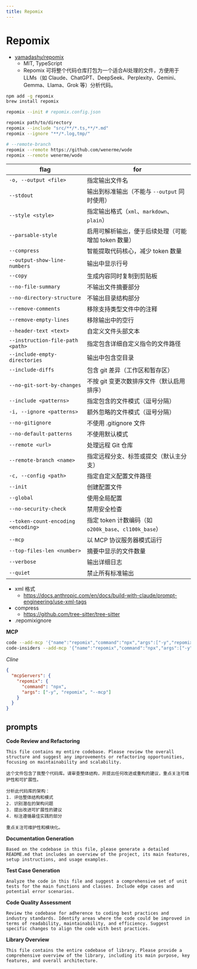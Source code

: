 ```yaml
---
title: Repomix
---
```


# Repomix

- [yamadashy/repomix](https://github.com/yamadashy/repomix)
  - MIT, TypeScript
  - Repomix 可将整个代码仓库打包为一个适合AI处理的文件，方便用于 LLMs（如 Claude、ChatGPT、DeepSeek、Perplexity、Gemini、Gemma、Llama、Grok 等）分析代码。

```bash
npm add -g repomix
brew install repomix

repomix --init # repomix.config.json

repomix path/to/directory
repomix --include "src/**/*.ts,**/*.md"
repomix --ignore "**/*.log,tmp/"

# --remote-branch
repomix --remote https://github.com/wenerme/wode
repomix --remote wenerme/wode
```

| flag                                | for                                                   |
| ----------------------------------- | ----------------------------------------------------- |
| `-o, --output <file>`               | 指定输出文件名                                        |
| `--stdout`                          | 输出到标准输出（不能与 `--output` 同时使用）          |
| `--style <style>`                   | 指定输出格式（`xml`、`markdown`、`plain`）            |
| `--parsable-style`                  | 启用可解析输出，便于后续处理（可能增加 token 数量）   |
| `--compress`                        | 智能提取代码核心，减少 token 数量                     |
| `--output-show-line-numbers`        | 输出中显示行号                                        |
| `--copy`                            | 生成内容同时复制到剪贴板                              |
| `--no-file-summary`                 | 不输出文件摘要部分                                    |
| `--no-directory-structure`          | 不输出目录结构部分                                    |
| `--remove-comments`                 | 移除支持类型文件中的注释                              |
| `--remove-empty-lines`              | 移除输出中的空行                                      |
| `--header-text <text>`              | 自定义文件头部文本                                    |
| `--instruction-file-path <path>`    | 指定包含详细自定义指令的文件路径                      |
| `--include-empty-directories`       | 输出中包含空目录                                      |
| `--include-diffs`                   | 包含 git 差异（工作区和暂存区）                       |
| `--no-git-sort-by-changes`          | 不按 git 变更次数排序文件（默认启用排序）             |
| `--include <patterns>`              | 指定包含的文件模式（逗号分隔）                        |
| `-i, --ignore <patterns>`           | 额外忽略的文件模式（逗号分隔）                        |
| `--no-gitignore`                    | 不使用 .gitignore 文件                                |
| `--no-default-patterns`             | 不使用默认模式                                        |
| `--remote <url>`                    | 处理远程 Git 仓库                                     |
| `--remote-branch <name>`            | 指定远程分支、标签或提交（默认主分支）                |
| `-c, --config <path>`               | 指定自定义配置文件路径                                |
| `--init`                            | 创建配置文件                                          |
| `--global`                          | 使用全局配置                                          |
| `--no-security-check`               | 禁用安全检查                                          |
| `--token-count-encoding <encoding>` | 指定 token 计数编码（如 `o200k_base`、`cl100k_base`） |
| `--mcp`                             | 以 MCP 协议服务器模式运行                             |
| `--top-files-len <number>`          | 摘要中显示的文件数量                                  |
| `--verbose`                         | 输出详细日志                                          |
| `--quiet`                           | 禁止所有标准输出                                      |

- xml 格式
  - https://docs.anthropic.com/en/docs/build-with-claude/prompt-engineering/use-xml-tags
- compress
  - https://github.com/tree-sitter/tree-sitter
- .repomixignore

**MCP**

```bash
code --add-mcp '{"name":"repomix","command":"npx","args":["-y","repomix","--mcp"]}'
code-insiders --add-mcp '{"name":"repomix","command":"npx","args":["-y","repomix","--mcp"]}'
```

_Cline_

```json title="cline_mcp_settings.json"
{
  "mcpServers": {
    "repomix": {
      "command": "npx",
      "args": ["-y", "repomix", "--mcp"]
    }
  }
}
```

## prompts

**Code Review and Refactoring**

```
This file contains my entire codebase. Please review the overall structure and suggest any improvements or refactoring opportunities, focusing on maintainability and scalability.
```

```
这个文件包含了我整个代码库。请审查整体结构，并提出任何改进或重构的建议，重点关注可维护性和可扩展性。
```

```
分析此代码库的架构：
1. 评估整体结构和模式
2. 识别潜在的架构问题
3. 提出改进可扩展性的建议
4. 标注遵循最佳实践的部分

重点关注可维护性和模块化。
```

**Documentation Generation**

```
Based on the codebase in this file, please generate a detailed README.md that includes an overview of the project, its main features, setup instructions, and usage examples.
```

**Test Case Generation**

```
Analyze the code in this file and suggest a comprehensive set of unit tests for the main functions and classes. Include edge cases and potential error scenarios.
```

**Code Quality Assessment**

```
Review the codebase for adherence to coding best practices and industry standards. Identify areas where the code could be improved in terms of readability, maintainability, and efficiency. Suggest specific changes to align the code with best practices.
```

**Library Overview**

```
This file contains the entire codebase of library. Please provide a comprehensive overview of the library, including its main purpose, key features, and overall architecture.
```
